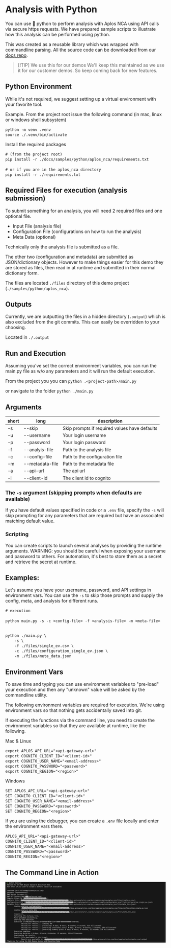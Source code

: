 # Analysis with Python

You can use 🐍 python to perform analysis with Aplos NCA using API calls via secure https requests. We have prepared sample scripts to illustrate how this analysis can be performed using python. 

This was created as a reusable library which was wrapped with commandline parsing.  All the source code can be downloaded from our [docs repo](https://github.com/AplosAnalytics/docs.aplosanalytics.com/tree/main/docs/samples/python/aplos_nca).

>[!TIP] We use this for our demos
> We'll keep this maintained as we use it for our customer demos.  So keep coming back for new features.

## Python Environment
While it's not required, we suggest setting up a virtual environment with your favorite tool.

Example.  From the project root issue the following command (in mac, linux or windows shell subsystem)
```shell
python -m venv .venv
source ./.venv/bin/activate
```

Install the required packages 
```shell
# (from the project root)
pip install -r ./docs/samples/python/aplos_nca/requirements.txt

# or if you are in the aplos_nca directory
pip install -r ./requirements.txt
```


## Required Files for execution (analysis submission)
To submit something for an analysis, you will need 2 required files and one optional file.  
- Input File (analysis file)
- Configuration File (configurations on how to run the analysis)
- Meta Data (optional)

Technically only the analysis file is submitted as a file.  

The other two (configuration and metadata) are submitted as JSON/dictionary objects.  However to make things easier for this demo they are stored as files, then read in at runtime and submitted in their normal dictionary form.

The files are located `./files` directory of this demo project (`./samples/python/aplos_nca`).


## Outputs
Currently, we are outputting the files in a hidden directory (`.output`) which is also excluded from the git commits.  This can easily be overridden to your choosing.

Located in `./.output`


## Run and Execution
Assuming you've set the correct environment variables, you can run the main.py file as w/o any parameters and it will run the default execution.

From the project you you can 
`python .<project-path>/main.py`

or navigate to the folder
`python ./main.py`

## Arguments

|short|long|description|
|---|---|---|
|-s|--skip|Skip prompts if required values have defaults|
|-u|--username|Your login username|
|-p|--password|Your login password|
|-f|--analyis-file|Path to the analysis file|
|-c|--config-file|Path to the configuration file|
|-m|--metadata-file|Path to the metadata file|
|-a|--api-url|The api url|
|-i|--client-id|The client id to cognito|

### The `-s` argument (skipping prompts when defaults are available)
If you have default values specified in code or a `.env` file, specify the `-s` will skip prompting for any parameters that are required but have an associated matching default value.


### Scripting
You can create scripts to launch several analyses by providing the runtime arguments. WARNING: you should be careful when exposing your username and password to others.
For automation, it's best to store them as a secret and retrieve the secret at runtime.


## Examples:
Let's assume you have your username, password, and API settings in environment vars.  You can use the `-s` to skip those prompts and supply the config, meta, and analysis for different runs.

```shell
# execution

python main.py -s -c <config-file> -f <analysis-file> -m <meta-file>

```

```shell

python ./main.py \
    -s \
    -f ./files/single_ev.csv \
    -c ./files/configuration_single_ev.json \
    -m ./files/meta_data.json

```

## Environment Vars

To save time and typing you can use environment variables to "pre-load" your execution and then any "unknown" value will be asked by the commandline utility.

The following environment variables are required for execution.  We're using environment vars so that nothing gets accidentally saved into git.

If executing the functions via the command line, you need to create the environment variables so that they are available at runtime, like the following.

Mac & Linux
```shell
export APLOS_API_URL="<api-gateway-url>"
export COGNITO_CLIENT_ID="<client-id>"
export COGNITO_USER_NAME="<email-address>"
export COGNITO_PASSWORD="<password>"
export COGNITO_REGION="<region>"
```
Windows
```shell
SET APLOS_API_URL="<api-gateway-url>"
SET COGNITO_CLIENT_ID="<client-id>"
SET COGNITO_USER_NAME="<email-address>"
SET COGNITO_PASSWORD="<password>"
SET COGNITO_REGION="<region>"
```
If you are using the debugger, you can create a `.env` file locally and enter the environment vars there.

```shell
APLOS_API_URL="<api-gateway-url>"
COGNITO_CLIENT_ID="<client-id>"
COGNITO_USER_NAME="<email-address>"
COGNITO_PASSWORD="<password>"
COGNITO_REGION="<region>"
```

## The Command Line in Action

![Commandline App](./images/aplos-nca-commandline.png)